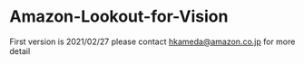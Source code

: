 # Amazon-Lookout-for-Vision
First version is 2021/02/27
please contact hkameda@amazon.co.jp for more detail
